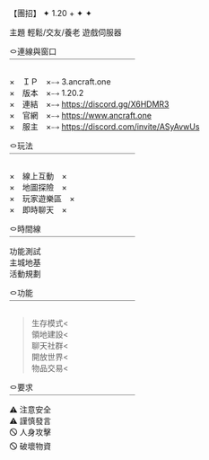 【團招】  ✦ 1.20 + ✦  ✦



主題
輕鬆/交友/養老 遊戲伺服器

㇣連線與窗口  
￣￣￣￣￣￣￣￣￣￣￣￣￣￣￣￣

×　ＩＰ　×⤍ 
3.ancraft.one  
×　版本　×⤍ 
1.20.2  
×　連結　×⤍ 
https://discord.gg/X6HDMR3  
×　官網　×⤍ 
https://www.ancraft.one  
×　服主　×⤍
https://discord.com/invite/ASyAvwUs




㇣玩法  
￣￣￣￣￣￣￣￣￣￣￣￣￣￣￣￣  

×　線上互動　×  
×　地圖探險　×  
×　玩家遊樂區　×  
×　即時聊天　×  



㇣時間線  
￣￣￣￣￣￣￣￣￣￣￣￣￣￣￣￣  
功能測試  
主城地基  
活動規劃  



㇣功能  
￣￣￣￣￣￣￣￣￣￣￣￣￣￣￣￣  
>生存模式<  
>領地建設<  
>聊天社群<  
>開放世界<  
>物品交易<  



㇣要求  
￣￣￣￣￣￣￣￣￣￣￣￣￣￣￣￣  
⚠ 注意安全  
⚠ 謹慎發言  
🛇 人身攻擊  
🛇 破壞物資  